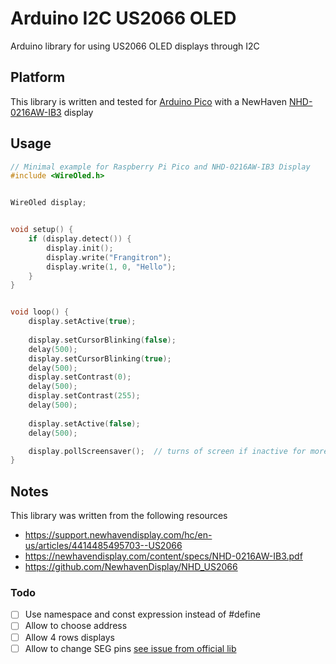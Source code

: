 # Arduino I2C US2066 OLED

Arduino library for using US2066 OLED displays through I2C

## Platform

This library is written and tested for [Arduino Pico](https://arduino-pico.readthedocs.io/en/latest/) 
with a NewHaven [NHD-0216AW-IB3](https://newhavendisplay.com/2x16-character-blue-modular-oled-arduino-ready-with-i2c-interface/) display

## Usage

```C++
// Minimal example for Raspberry Pi Pico and NHD-0216AW-IB3 Display
#include <WireOled.h>


WireOled display;


void setup() {
    if (display.detect()) {
        display.init();
        display.write("Frangitron");
        display.write(1, 0, "Hello");
    }
}


void loop() {
    display.setActive(true);
    
    display.setCursorBlinking(false);
    delay(500);
    display.setCursorBlinking(true);
    delay(500);
    display.setContrast(0);
    delay(500);
    display.setContrast(255);
    delay(500);
    
    display.setActive(false);
    delay(500);

    display.pollScreensaver();  // turns of screen if inactive for more than 30s
}
```

## Notes

This library was written from the following resources
- https://support.newhavendisplay.com/hc/en-us/articles/4414485495703--US2066
- https://newhavendisplay.com/content/specs/NHD-0216AW-IB3.pdf
- https://github.com/NewhavenDisplay/NHD_US2066

### Todo

- [ ] Use namespace and const expression instead of #define
- [ ] Allow to choose address
- [ ] Allow 4 rows displays
- [ ] Allow to change SEG pins [see issue from official lib](https://github.com/NewhavenDisplay/NHD_US2066/issues/1)
